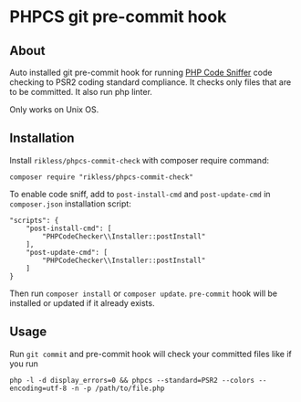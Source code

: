 # PHPCS git pre-commit hook 

## About

Auto installed git pre-commit hook for running [PHP Code Sniffer](https://github.com/squizlabs/PHP_CodeSniffer) code checking to PSR2 coding standard compliance. It checks only files that are to be committed. It also run php linter.

Only works on Unix OS.

## Installation

Install `rikless/phpcs-commit-check` with composer require command:

    composer require "rikless/phpcs-commit-check"

To enable code sniff, аdd to `post-install-cmd` and `post-update-cmd` in `composer.json` installation script:

    "scripts": {
        "post-install-cmd": [
            "PHPCodeChecker\\Installer::postInstall"
        ],
        "post-update-cmd": [
            "PHPCodeChecker\\Installer::postInstall"
        ]
    }

Then run `composer install` or `composer update`. `pre-commit` hook will be installed or updated if it already exists.

## Usage

Run `git commit` and pre-commit hook will check your committed files like if you run
   
    php -l -d display_errors=0 && phpcs --standard=PSR2 --colors --encoding=utf-8 -n -p /path/to/file.php
    
